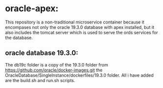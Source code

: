# oracle-apex:

This repository is a non-traditional microservice container because it encompases not only the oracle 19.3.0 database
with apex installed, but it also includes the tomcat server which is used to serve the ords services for the database.

##	oracle database 19.3.0:

The db19c folder is a copy of the 19.3.0 folder from https://github.com/oracle/docker-images.git the
OracleDatabase/SingleInstance/dockerfiles/19.3.0 folder.  All i have added are the build.sh and run.sh scripts.
